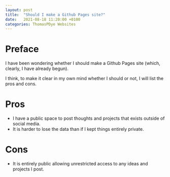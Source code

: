 ```yaml
---
layout: post
title:  "Should I make a Github Pages site?"
date:   2021-08-18 11:20:00 +0100
categories: ThomasPDye Websites
---
```


# Preface

I have been wondering whether I should make a Github Pages site (which, clearly, I have already begun).

I think, to make it clear in my own mind whether I should or not, I will list the pros and cons.

# Pros

- I have a public space to post thoughts and projects that exists outside of social media.
- It is harder to lose the data than if I kept things entirely private.

# Cons

- It is entirely public allowing unrestricted access to any ideas and projects I post.
